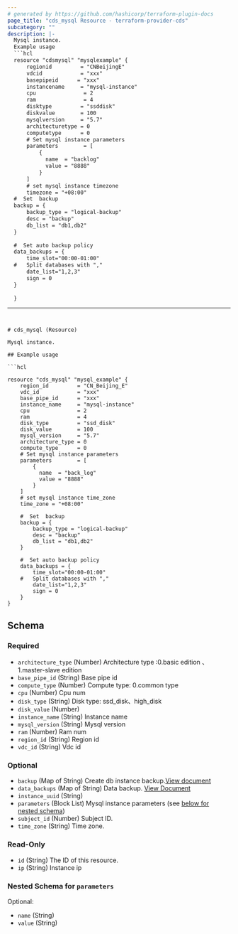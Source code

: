 ```yaml
---
# generated by https://github.com/hashicorp/terraform-plugin-docs
page_title: "cds_mysql Resource - terraform-provider-cds"
subcategory: ""
description: |-
  Mysql instance.
  Example usage
  ```hcl
  resource "cdsmysql" "mysqlexample" {
      regionid         = "CNBeijingE"
      vdcid            = "xxx"
      basepipeid      = "xxx"
      instancename     = "mysql-instance"
      cpu               = 2
      ram               = 4
      disktype         = "ssddisk"
      diskvalue        = 100
      mysqlversion     = "5.7"
      architecturetype = 0
      computetype      = 0
      # Set mysql instance parameters
      parameters        = [
          {
            name  = "backlog"
            value = "8888"
          }
      ]
      # set mysql instance timezone
      timezone = "+08:00"
  #  Set  backup
  backup = {
      backup_type = "logical-backup"
      desc = "backup"
      db_list = "db1,db2"
  }
  
  #  Set auto backup policy
  data_backups = {
      time_slot="00:00-01:00"
  #   Split databases with ","
      date_list="1,2,3"
      sign = 0
  }
  
  }
  ```
---
```


# cds_mysql (Resource)

Mysql instance.

## Example usage

```hcl

resource "cds_mysql" "mysql_example" {
    region_id         = "CN_Beijing_E"
    vdc_id            = "xxx"
    base_pipe_id      = "xxx"
    instance_name     = "mysql-instance"
    cpu               = 2
    ram               = 4
    disk_type         = "ssd_disk"
    disk_value        = 100
    mysql_version     = "5.7"
    architecture_type = 0
    compute_type      = 0
    # Set mysql instance parameters
    parameters        = [
        {
          name  = "back_log"
          value = "8888"
        }
    ]
    # set mysql instance time_zone
    time_zone = "+08:00"

    #  Set  backup
    backup = {
        backup_type = "logical-backup"
        desc = "backup"
        db_list = "db1,db2"
    }

    #  Set auto backup policy
    data_backups = {
        time_slot="00:00-01:00"
    #   Split databases with ","
        date_list="1,2,3"
        sign = 0
    }
}

```



<!-- schema generated by tfplugindocs -->
## Schema

### Required

- `architecture_type` (Number) Architecture type :0.basic edition 、1.master-slave edition
- `base_pipe_id` (String) Base pipe id
- `compute_type` (Number) Compute type: 0.common type
- `cpu` (Number) Cpu num
- `disk_type` (String) Disk type: ssd_disk、high_disk
- `disk_value` (Number)
- `instance_name` (String) Instance name
- `mysql_version` (String) Mysql version
- `ram` (Number) Ram num
- `region_id` (String) Region id
- `vdc_id` (String) Vdc id

### Optional

- `backup` (Map of String) Create db instance backup.[View document](https://github.com/capitalonline/openapi/blob/master/MySQL%E6%A6%82%E8%A7%88.md#16createbackup)
- `data_backups` (Map of String) Data backup. [View Document](https://github.com/capitalonline/openapi/blob/master/MySQL%E6%A6%82%E8%A7%88.md#20modifydbbackuppolicy)
- `instance_uuid` (String)
- `parameters` (Block List) Mysql instance parameters (see [below for nested schema](#nestedblock--parameters))
- `subject_id` (Number) Subject ID.
- `time_zone` (String) Time zone.

### Read-Only

- `id` (String) The ID of this resource.
- `ip` (String) Instance ip

<a id="nestedblock--parameters"></a>
### Nested Schema for `parameters`

Optional:

- `name` (String)
- `value` (String)
